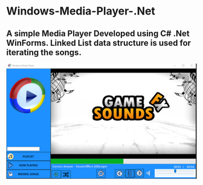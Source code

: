 # Windows-Media-Player-.Net

## A  simple Media Player Developed using C# .Net WinForms. Linked List data structure is used for iterating the songs.

<p align="center"><img src="/Images/UI.PNG" width="700"></p>
